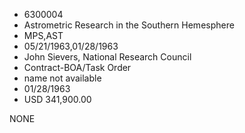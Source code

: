 * 6300004
* Astrometric Research in the Southern Hemesphere
* MPS,AST
* 05/21/1963,01/28/1963
* John Sievers, National Research Council
* Contract-BOA/Task Order
*   name not available
* 01/28/1963
* USD 341,900.00

NONE